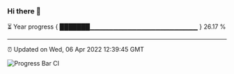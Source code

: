 ### Hi there 👋

⏳ Year progress { ███████▁▁▁▁▁▁▁▁▁▁▁▁▁▁▁▁▁▁▁▁▁▁▁ } 26.17 %

---

⏰ Updated on Wed, 06 Apr 2022 12:39:45 GMT

![Progress Bar CI](https://github.com/ZhaoGui/ZhaoGui/workflows/Progress%20Bar%20CI/badge.svg)
